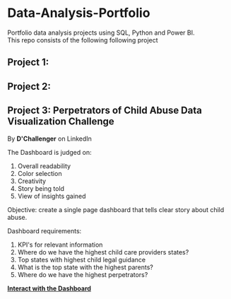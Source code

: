 # Data-Analysis-Portfolio
Portfolio data analysis projects using SQL, Python and Power BI.   
This repo consists of the following following project   

## Project 1: 
  

## Project 2:   


## Project 3: Perpetrators of Child Abuse Data Visualization Challenge    

By **D'Challenger** on LinkedIn 

The Dashboard is judged on: 
1.	Overall readability
2.	Color selection
3.	Creativity
4.	Story being told
5.	View of insights gained

Objective: create a single page dashboard that tells clear story
about child abuse.

Dashboard requirements:
1. KPI's for relevant information
2. Where do we have the highest child care providers states?
3. Top states with highest child legal guidance
4. What is the top state with the highest parents?
5. Where do we have the highest perpetrators?

[**Interact with the Dashboard**](https://app.powerbi.com/view?r=eyJrIjoiZDI0NGFkZTItZWMzOS00MDQ4LWFmN2QtNzFkZGY3NzFmMjA0IiwidCI6ImY2YzIwZGM3LWMwYmMtNDAxYy05MWI2LTRiNGVkYWZmNWQ0YyJ9)


